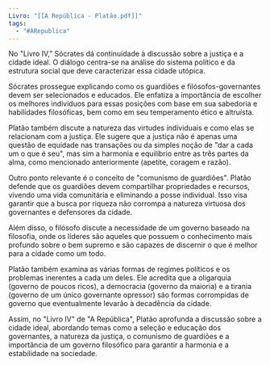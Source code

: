 ```yaml
---
Livro: "[[A República - Platão.pdf]]"
tags:
  - "#ARepublica"
---
```

No "Livro IV," Sócrates dá continuidade à discussão sobre a justiça e a cidade ideal. O diálogo centra-se na análise do sistema político e da estrutura social que deve caracterizar essa cidade utópica.

Sócrates prossegue explicando como os guardiões e filósofos-governantes devem ser selecionados e educados. Ele enfatiza a importância de escolher os melhores indivíduos para essas posições com base em sua sabedoria e habilidades filosóficas, bem como em seu temperamento ético e altruísta.

Platão também discute a natureza das virtudes individuais e como elas se relacionam com a justiça. Ele sugere que a justiça não é apenas uma questão de equidade nas transações ou da simples noção de "dar a cada um o que é seu", mas sim a harmonia e equilíbrio entre as três partes da alma, como mencionado anteriormente (apetite, coragem e razão).

Outro ponto relevante é o conceito de "comunismo de guardiões". Platão defende que os guardiões devem compartilhar propriedades e recursos, vivendo uma vida comunitária e eliminando a posse individual. Isso visa garantir que a busca por riqueza não corrompa a natureza virtuosa dos governantes e defensores da cidade.

Além disso, o filósofo discute a necessidade de um governo baseado na filosofia, onde os líderes são aqueles que possuem o conhecimento mais profundo sobre o bem supremo e são capazes de discernir o que é melhor para a cidade como um todo.

Platão também examina as várias formas de regimes políticos e os problemas inerentes a cada um deles. Ele acredita que a oligarquia (governo de poucos ricos), a democracia (governo da maioria) e a tirania (governo de um único governante opressor) são formas corrompidas de governo que eventualmente levarão à decadência da cidade.

Assim, no "Livro IV" de "A República", Platão aprofunda a discussão sobre a cidade ideal, abordando temas como a seleção e educação dos governantes, a natureza da justiça, o comunismo de guardiões e a importância de um governo filosófico para garantir a harmonia e a estabilidade na sociedade.
